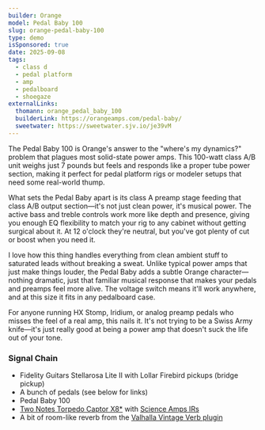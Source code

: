 ```yaml
---
builder: Orange
model: Pedal Baby 100
slug: orange-pedal-baby-100
type: demo
isSponsored: true
date: 2025-09-08
tags:
  - class d
  - pedal platform
  - amp
  - pedalboard
  - shoegaze
externalLinks:
  thomann: orange_pedal_baby_100
  builderLink: https://orangeamps.com/pedal-baby/
  sweetwater: https://sweetwater.sjv.io/je39vM
---
```


The Pedal Baby 100 is Orange's answer to the "where's my dynamics?" problem that plagues most solid-state power amps. This 100-watt class A/B unit weighs just 7 pounds but feels and responds like a proper tube power section, making it perfect for pedal platform rigs or modeler setups that need some real-world thump.

What sets the Pedal Baby apart is its class A preamp stage feeding that class A/B output section—it's not just clean power, it's musical power. The active bass and treble controls work more like depth and presence, giving you enough EQ flexibility to match your rig to any cabinet without getting surgical about it. At 12 o'clock they're neutral, but you've got plenty of cut or boost when you need it.

I love how this thing handles everything from clean ambient stuff to saturated leads without breaking a sweat. Unlike typical power amps that just make things louder, the Pedal Baby adds a subtle Orange character—nothing dramatic, just that familiar musical response that makes your pedals and preamps feel more alive. The voltage switch means it'll work anywhere, and at this size it fits in any pedalboard case.

For anyone running HX Stomp, Iridium, or analog preamp pedals who misses the feel of a real amp, this nails it. It's not trying to be a Swiss Army knife—it's just really good at being a power amp that doesn't suck the life out of your tone.

### Signal Chain

- Fidelity Guitars Stellarosa Lite II with Lollar Firebird pickups (bridge pickup)
- A bunch of pedals (see below for links)
- Pedal Baby 100
- [Two Notes Torpedo Captor X8\*](https://sweetwater.sjv.io/yq56M2) with [Science Amps IRs](https://www.scienceamps.com/irs.html)
- A bit of room-like reverb from the [Valhalla Vintage Verb plugin](https://valhalladsp.com/shop/reverb/valhalla-vintage-verb/)
